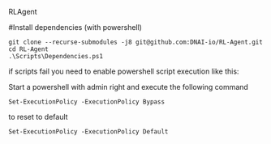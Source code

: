 RLAgent

#Install dependencies (with powershell)
```
git clone --recurse-submodules -j8 git@github.com:DNAI-io/RL-Agent.git
cd RL-Agent
.\Scripts\Dependencies.ps1
```

if scripts fail you need to enable powershell script execution like this:

Start a powershell with admin right and execute the following command
```
Set-ExecutionPolicy -ExecutionPolicy Bypass
```
to reset to default
```
Set-ExecutionPolicy -ExecutionPolicy Default
```
